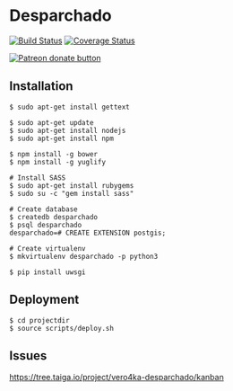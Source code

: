 # Desparchado

[![Build Status](https://travis-ci.com/cansadadeserfeliz/desparchado.svg?branch=master)](https://travis-ci.com/cansadadeserfeliz/desparchado)
[![Coverage Status](https://codecov.io/gh/cansadadeserfeliz/desparchado/branch/master/graphs/badge.svg?branch=master)](https://codecov.io/github/cansadadeserfeliz/desparchado?branch=master)


<span class="badge-patreon"><a href="https://www.patreon.com/desparchado" title="Donate to this project using Patreon"><img src="https://img.shields.io/badge/patreon-donate-yellow.svg" alt="Patreon donate button" /></a></span>

## Installation

    $ sudo apt-get install gettext

    $ sudo apt-get update
    $ sudo apt-get install nodejs
    $ sudo apt-get install npm

    $ npm install -g bower
    $ npm install -g yuglify

    # Install SASS
    $ sudo apt-get install rubygems
    $ sudo su -c "gem install sass"

    # Create database
    $ createdb desparchado
    $ psql desparchado
    desparchado=# CREATE EXTENSION postgis;

    # Create virtualenv
    $ mkvirtualenv desparchado -p python3

    $ pip install uwsgi

## Deployment

    $ cd projectdir
    $ source scripts/deploy.sh

## Issues

https://tree.taiga.io/project/vero4ka-desparchado/kanban
